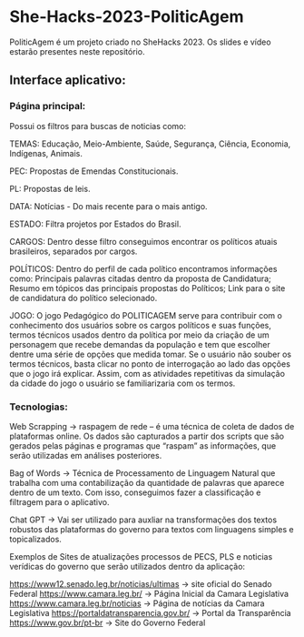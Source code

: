 # She-Hacks-2023-PoliticAgem
PoliticAgem é um projeto criado no SheHacks 2023. Os slides e vídeo estarão presentes neste repositório.

## Interface aplicativo:  

### Página principal:

Possui os filtros para buscas de noticias como: 

TEMAS: Educação, Meio-Ambiente, Saúde, Segurança, Ciência, Economia, Indígenas, Animais.

PEC: Propostas de Emendas Constitucionais.

PL: Propostas de leis.

DATA: Notícias - Do mais recente para o mais antigo.

ESTADO: Filtra projetos por Estados do Brasil.

CARGOS: Dentro desse filtro conseguimos encontrar os políticos atuais brasileiros, separados por cargos. 

POLÍTICOS: Dentro do perfil de cada político encontramos informações como:
Principais palavras citadas dentro da proposta de Candidatura;
Resumo em tópicos das principais propostas do Políticos; 
Link para o site de candidatura do político selecionado.
                
JOGO: O jogo Pedagógico do POLITICAGEM serve para contribuir com o conhecimento dos usuários sobre
os cargos políticos e suas funções, termos técnicos usados dentro da política por meio da criação de 
um personagem que recebe demandas da população e tem que escolher dentre uma série de opções que medida 
tomar. Se o usuário não souber os termos técnicos, basta clicar no ponto de interrogação ao lado das 
opções que o jogo irá explicar. Assim, com as atividades repetitivas da simulação da cidade do jogo 
o usuário se familiarizaria com os termos. 

### Tecnologias: 

Web Scrapping -> raspagem de rede – é uma técnica de coleta de dados de plataformas online. Os dados são capturados a partir dos scripts que são gerados pelas páginas e programas que “raspam” as informações, que serão utilizadas em análises posteriores.

Bag of Words -> Técnica de Processamento de Linguagem Natural que trabalha com uma contabilização da quantidade de palavras que aparece dentro de um texto. Com isso, conseguimos fazer a classificação e filtragem para o aplicativo.

Chat GPT -> Vai ser utilizado para auxliar na transformações dos textos robustos das plataformas do governo para 
textos com linguagens simples e topicalizados.

Exemplos de Sites de atualizações processos de PECS, PLS e noticias verídicas do governo que serão utilizados dentro 
da aplicação:

https://www12.senado.leg.br/noticias/ultimas   -> site oficial do Senado Federal
https://www.camara.leg.br/                     -> Página Inicial da Camara Legislativa 
https://www.camara.leg.br/noticias             -> Página de notícias da Camara Legislativa
https://portaldatransparencia.gov.br/          -> Portal da Transparência 
https://www.gov.br/pt-br                       -> Site do Governo Federal
